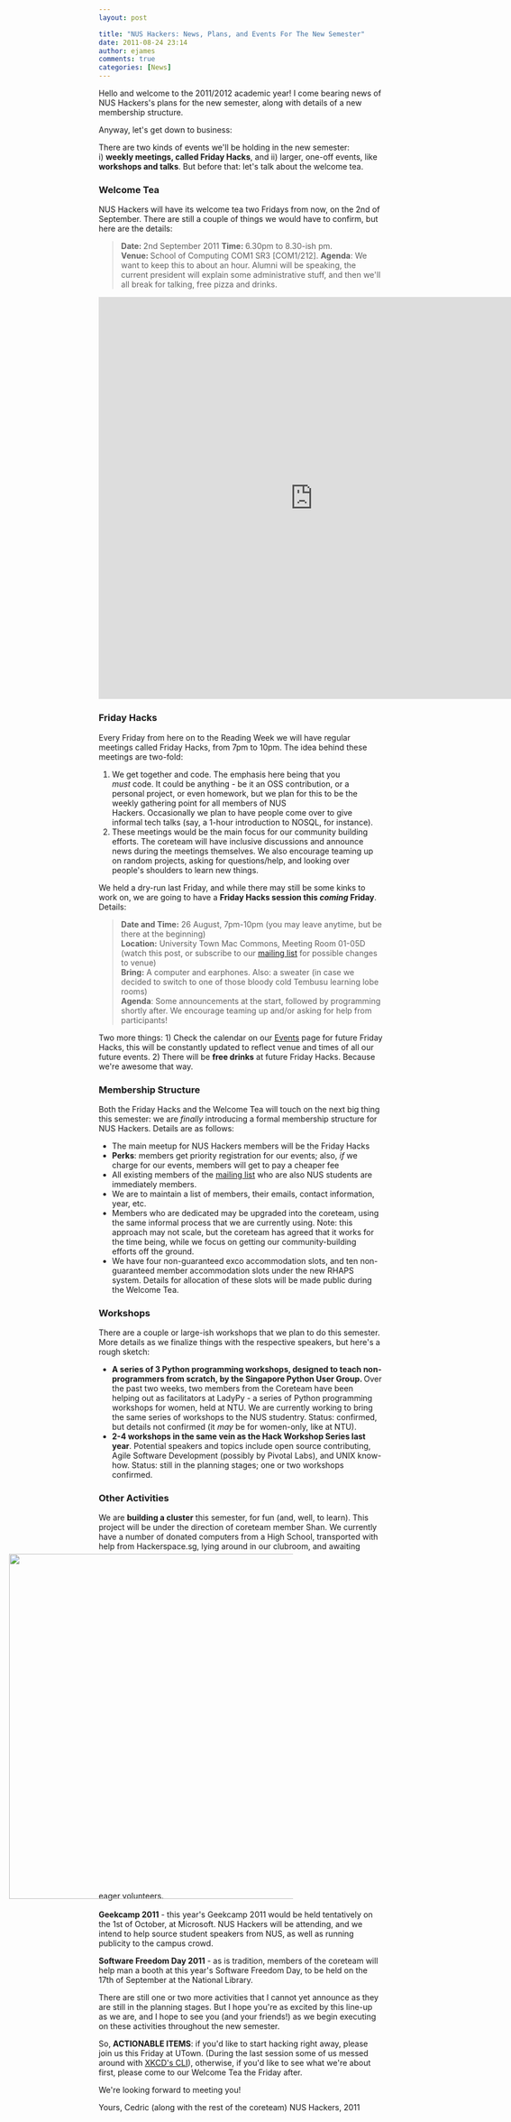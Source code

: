 ```yaml
---
layout: post

title: "NUS Hackers: News, Plans, and Events For The New Semester"
date: 2011-08-24 23:14
author: ejames
comments: true
categories: [News]
---
```

Hello and welcome to the 2011/2012 academic year! I come bearing news of NUS Hackers's plans for the new semester, along with details of a new membership structure.

Anyway, let's get down to business:

There are two kinds of events we'll be holding in the new semester: i) <strong>weekly meetings, called Friday Hacks</strong>, and ii) larger, one-off events, like <strong>workshops and talks</strong>. But before that: let's talk about the welcome tea.
<h3>Welcome Tea</h3>
NUS Hackers will have its welcome tea two Fridays from now, on the 2nd of September. There are still a couple of things we would have to confirm, but here are the details:
<blockquote><strong>Date: </strong>2nd September 2011
<strong>Time: </strong>6.30pm to 8.30-ish pm.
<strong>Venue: </strong>School of Computing COM1 SR3 [COM1/212].
<strong>Agenda</strong>: We want to keep this to about an hour. Alumni will be speaking, the current president will explain some administrative stuff, and then we'll all break for talking, free pizza and drinks.</blockquote>

<iframe src="https://docs.google.com/a/linuxnus.org/spreadsheet/embeddedform?formkey=dHZnZmZhb0c1b0tvSFdOSUlFQ0pTOGc6MQ" width="760" height="713" frameborder="0" marginheight="0" marginwidth="0">Loading...</iframe>
<h3>Friday Hacks</h3>
Every Friday from here on to the Reading Week we will have regular meetings called Friday Hacks, from 7pm to 10pm. The idea behind these meetings are two-fold:
<ol>
	<li>We get together and code. The emphasis here being that you <em>must</em> code. It could be anything - be it an OSS contribution, or a personal project, or even homework, but we plan for this to be the weekly gathering point for all members of NUS Hackers. Occasionally we plan to have people come over to give informal tech talks (say, a 1-hour introduction to NOSQL, for instance).</li>
	<li>These meetings would be the main focus for our community building efforts. The coreteam will have inclusive discussions and announce news during the meetings themselves. We also encourage teaming up on random projects, asking for questions/help, and looking over people's shoulders to learn new things.</li>
</ol>
<div>We held a dry-run last Friday, and while there may still be some kinks to work on, we are going to have a <strong>Friday Hacks session this <em>coming</em> Friday</strong>. Details:</div>
<blockquote>
<div><strong>Date and Time:</strong> 26 August, 7pm-10pm (you may leave anytime, but be there at the beginning)</div>
<div><strong>Location:</strong> University Town Mac Commons, Meeting Room 01-05D (watch this post, or subscribe to our <a href="http://nushackers.org/discussion/">mailing list</a> for possible changes to venue)</div>
<div><strong>Bring:</strong> A computer and earphones. Also: a sweater (in case we decided to switch to one of those bloody cold Tembusu learning lobe rooms)</div>
<div><strong>Agenda</strong>: Some announcements at the start, followed by programming shortly after. We encourage teaming up and/or asking for help from participants!</div></blockquote>
<div>Two more things: 1) Check the calendar on our <a href="http://nushackers.org/events/">Events</a> page for future Friday Hacks, this will be constantly updated to reflect venue and times of all our future events. 2) There will be <strong>free drinks</strong> at future Friday Hacks. Because we're awesome that way.</div>
<h3>Membership Structure</h3>
<div>Both the Friday Hacks and the Welcome Tea will touch on the next big thing this semester: we are <em>finally</em> introducing a formal membership structure for NUS Hackers. Details are as follows:</div>
<div>
<ul>
	<li>The main meetup for NUS Hackers members will be the Friday Hacks</li>
	<li><strong>Perks</strong>: members get priority registration for our events; also,<em> if</em> we charge for our events, members will get to pay a cheaper fee</li>
	<li>All existing members of the <a href="https://groups.google.com/forum/?fromgroups#!forum/nushackers">mailing list</a> who are also NUS students are immediately members.</li>
	<li>We are to maintain a list of members, their emails, contact information, year, etc.</li>
	<li>Members who are dedicated may be upgraded into the coreteam, using the same informal process that we are currently using. Note: this approach may not scale, but the coreteam has agreed that it works for the time being, while we focus on getting our community-building efforts off the ground.</li>
	<li>We have four non-guaranteed exco accommodation slots, and ten non-guaranteed member accommodation slots under the new RHAPS system. Details for allocation of these slots will be made public during the Welcome Tea.</li>
</ul>
</div>
<h3>Workshops</h3>
<div>There are a couple or large-ish workshops that we plan to do this semester. More details as we finalize things with the respective speakers, but here's a rough sketch:</div>
<div>
<ul>
	<li><strong>A series of 3 Python programming workshops, designed to teach non-programmers from scratch, by the Singapore Python User Group. </strong>Over the past two weeks, two members from the Coreteam have been helping out as facilitators at LadyPy - a series of Python programming workshops for women, held at NTU. We are currently working to bring the same series of workshops to the NUS studentry. Status: confirmed, but details not confirmed (it <em>may</em> be for women-only, like at NTU).</li>
	<li><strong>2-4 workshops in the same vein as the Hack Workshop Series last year</strong>. Potential speakers and topics include open source contributing, Agile Software Development (possibly by Pivotal Labs), and UNIX know-how. Status: still in the planning stages; one or two workshops confirmed.</li>
</ul>
<h3>Other Activities</h3>
We are <strong>building a cluster</strong> this semester, for fun (and, well, to learn). This project will be under the direction of coreteam member Shan. We currently have a number of donated computers from a High School, transported with help from Hackerspace.sg, lying around in our clubroom, and awaiting eager volunteers.<img class="alignleft size-full wp-image-1683" style="margin-left: -20em; padding: 5px;" title="RAM Chips" src="http://nushackers.org/wp-content/uploads/2011/08/01cc52f78a711301b817c1385234c570.jpg" alt="" width="816" height="612" />

<p><strong>Geekcamp 2011</strong> - this year's Geekcamp 2011 would be held tentatively on the 1st of October, at Microsoft. NUS Hackers will be attending, and we intend to help source student speakers from NUS, as well as running publicity to the campus crowd.</p>

<p><strong>Software Freedom Day 2011</strong> - as is tradition, members of the coreteam will help man a booth at this year's Software Freedom Day, to be held on the 17th of September at the National Library.

</p>
<p>There are still one or two more activities that I cannot yet announce as they are still in the planning stages. But I hope you're as excited by this line-up as we are, and I hope to see you (and your friends!) as we begin executing on these activities throughout the new semester.</p>

<p>So, <strong>ACTIONABLE ITEMS</strong>: if you'd like to start hacking right away, please join us this Friday at UTown. (During the last session some of us messed around with <a href="http://nushackers.org/qr/">XKCD's CLI</a>), otherwise, if you'd like to see what we're about first, please come to our Welcome Tea the Friday after.</p>
<p>We're looking forward to meeting you!</p>
<p>Yours,
Cedric (along with the rest of the coreteam)
NUS Hackers, 2011</p>
